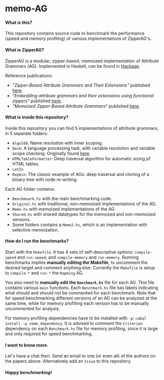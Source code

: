 # memo-AG

#### What is this?

This repository contains source code to benchmark the performance (speed and memory profiling) of various implementations of ZipperAG's.

#### What is ZipperAG?

ZipperAG is a  modular, zipper-based, memoized implementation of Attribute Grammars (AG). Implemented in Haskell, can be found in [Hackage](https://hackage.haskell.org/package/ZipperAG).

Reference publications:
* *"Zipper-Based Attribute Grammars and Their Extensions"*  published [here](https://link.springer.com/chapter/10.1007/978-3-642-40922-6_10).
* *"Embedding attribute grammars and their extensions using functional zippers"* published [here](https://dl.acm.org/citation.cfm?id=3044220.3064441).
* *"Memoized Zipper-Based Attribute Grammars"* published [here](https://www.researchgate.net/publication/308277211_Memoized_Zipper-Based_Attribute_Grammars).

#### What is inside this repository?

Inside this repository you can find 5 implementations of attribute grammars, in 5 separate folders:
* `Algol68`: Name resolution with inner scoping.
* `Desk`: A language processing task, with variable resolution and variable scope checking. Originally found [here](https://dl.acm.org/citation.cfm?id=197409).
* `HTMLTableFormatter`: Deep traversal algorithm for automatic sizing pf HTML tables.
* `LetIn`
* `Repmin`: The classic example of AGs: deep traversal and cloning of a binary tree with node re-writing.

Each AG folder contains:
* `Benchmnark.hs` with the main benchmarking code.
* `Original.hs` with traditional, non-memoized implementations of the AG.
* `Memo.hs` with memoized implementations of the AG.
* `Shared.hs` with shared datatypes for the memoized and non-memoized versions.
* Some folders contains a `Memo2.hs`, which is an implementation with selective memoization.

#### How do I run the benchmarks?

Start with the `Makefile`. It has 4 sets of self-descriptive options: `compile-speed` and `run-speed`; and `compile-memory` and `run-memory`. Running benchmarks implies **manually editing the Makefile**, to uncomment the desired target and comment anything else. Currently the `Makefile` is setup to `compile-*` and `run-*` the `Repming` AG.

You also need to **manually edit the `Benchmark.hs`** file for each AG. This file contains various `main` functions. Each `Benchmark.hs` file has labels indicating what should and should not be commented for each benchmark. Note that for speed benchmarking different versions of an AG can be analyzed at the same time, while for memory profilling each version has to be manually uncommented for analysis.

For memory profiling dependencies have to be installed with `-p`: `cabal install -p some_dependency`. It is advised to comment the `Criterion` dependency on each `Benchmark.hs` file for memory profiling, since it is large and only required for speed benchmarking.

#### I want to know more.

Let's have a chat then. Send an email to one (or even all) of the authors on the papers above. Alternatively add an `Issue` to this repository.

##### Happy benchmarking!
